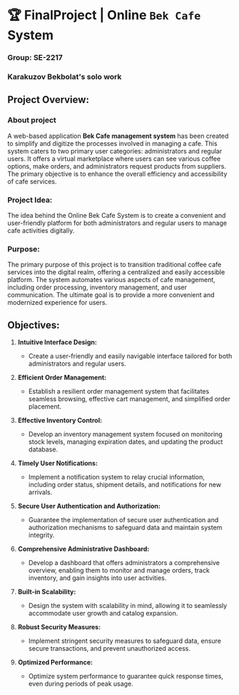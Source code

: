 # 🏆 FinalProject  |  Online `Bek Cafe` System

### Group: SE-2217

### Karakuzov Bekbolat's solo work

## Project Overview:

### About project 

A web-based application **Bek Cafe management system** has been created to simplify and digitize the processes involved in managing a cafe. This system caters to two primary user categories: administrators and regular users. It offers a virtual marketplace where users can see various coffee options, make orders, and administrators request products from suppliers. The primary objective is to enhance the overall efficiency and accessibility of cafe services.

### Project Idea:

The idea behind the Online Bek Cafe System is to create a convenient and user-friendly platform for both administrators and regular users to manage cafe activities digitally.

### Purpose:

The primary purpose of this project is to transition traditional coffee cafe services into the digital realm, offering a centralized and easily accessible platform. The system automates various aspects of cafe management, including order processing, inventory management, and user communication. The ultimate goal is to provide a more convenient and modernized experience for users.

## Objectives:

1. **Intuitive Interface Design:**
   - Create a user-friendly and easily navigable interface tailored for both administrators and regular users.

2. **Efficient Order Management:**
   - Establish a resilient order management system that facilitates seamless browsing, effective cart management, and simplified order placement.

3. **Effective Inventory Control:**
   - Develop an inventory management system focused on monitoring stock levels, managing expiration dates, and updating the product database.

4. **Timely User Notifications:**
   - Implement a notification system to relay crucial information, including order status, shipment details, and notifications for new arrivals.

5. **Secure User Authentication and Authorization:**
   - Guarantee the implementation of secure user authentication and authorization mechanisms to safeguard data and maintain system integrity.

6. **Comprehensive Administrative Dashboard:**
   - Develop a dashboard that offers administrators a comprehensive overview, enabling them to monitor and manage orders, track inventory, and gain insights into user activities.

7. **Built-in Scalability:**
   - Design the system with scalability in mind, allowing it to seamlessly accommodate user growth and catalog expansion.

8. **Robust Security Measures:**
   - Implement stringent security measures to safeguard data, ensure secure transactions, and prevent unauthorized access.

9. **Optimized Performance:**
   - Optimize system performance to guarantee quick response times, even during periods of peak usage.
